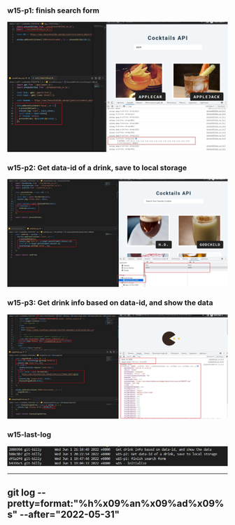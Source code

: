 ### w15-p1: finish search form
![w15-p1](w15-p1.jpg)

### w15-p2: Get data-id of a drink, save to local storage
![w15-p2](w15-p2.jpg)

### w15-p3: Get drink info based on data-id, and show the data
![w15-p3](w15-p3.jpg)

### w15-last-log
![w15-last-log](w15-last-log.jpg)



---
git log --pretty=format:"%h%x09%an%x09%ad%x09%s" --after="2022-05-31"
---
